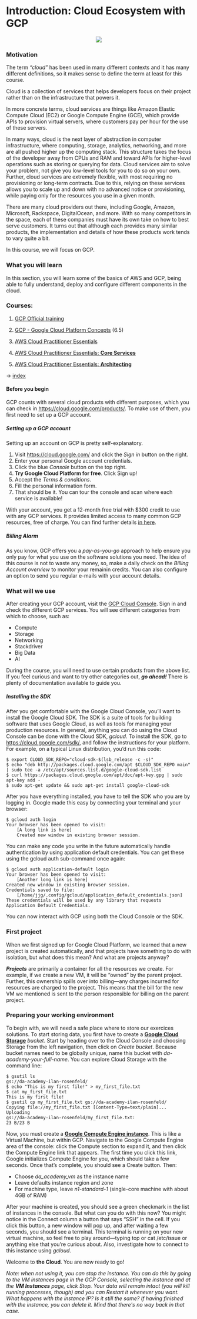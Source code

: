 # Introduction: Cloud Ecosystem with GCP

<p align="center"> 
<img src="../assets/gcp.png"> 
</p>

### Motivation ###

The term *“cloud”* has been used in many different contexts and it has many different definitions, so it makes sense to define the term at least for this course.

Cloud is a collection of services that helps developers focus on their project rather than on the infrastructure that powers it.

In more concrete terms, cloud services are things like Amazon Elastic Compute Cloud (EC2) or Google Compute Engine (GCE), which provide APIs to provision virtual servers, where customers pay per hour for the use of these servers.

In many ways, cloud is the next layer of abstraction in computer infrastructure, where computing, storage, analytics, networking, and more are all pushed higher up the computing stack. This structure takes the focus of the developer away from CPUs and RAM and toward APIs for higher-level operations such as storing or querying for data.
Cloud services aim to solve your problem, not give you low-level tools for you to do so on your own. Further, cloud services are extremely flexible, with most requiring no provisioning or long-term contracts. Due to this, relying on these services allows you to scale up and down with no advanced notice or provisioning, while paying only for the resources you use in a given month.

There are many cloud providers out there, including Google, Amazon, Microsoft, Rackspace, DigitalOcean, and more. With so many competitors in the space, each of these companies must have its own take on how to best serve customers. It turns out that although each provides many similar products, the implementation and details of how these products work tends to vary quite a bit.

In this course, we will focus on GCP.

### What you will learn ###

In this section, you will learn some of the basics of AWS and GCP, being able to fully understand, deploy and configure different components in the cloud.

### Courses: ###

1. [GCP Official training](https://cloud.google.com/training/)

2. [GCP - Google Cloud Platform Concepts](https://www.udemy.com/gcp-google-cloud-platform-concepts/) (6.5)

3. [AWS Cloud Practitioner Essentials](https://aws.amazon.com/training/course-descriptions/cloud-practitioner-essentials/)

4. [AWS Cloud Practitioner Essentials: **Core Services**](https://www.aws.training/learningobject/wbc?id=16332)

5. [AWS Cloud Practitioner Essentials: **Architecting**](https://www.aws.training/learningobject/wbc?id=16332)

→ [index](#index)

#### Before you begin ####

GCP counts with several cloud products with different purposes, which you can check in https://cloud.google.com/products/. To make use of them, you first need to set up a GCP account.

##### Setting up a GCP account #####

Setting up an account on GCP is pretty self-explanatory.

1) Visit https://cloud.google.com/ and click the *Sign in* button on the right.
2) Enter your personal Google account credentials.
3) Click the blue *Console* button on the top right.
4) **Try Google Cloud Platform for free**. Click Sign up!
5) Accept the *Terms & conditions*.
6) Fill the personal information form.
7) That should be it. You can tour the console and scan where each service is available!

With your account, you get a 12-month free trial with $300 credit to use with any GCP services. It provides limited access to many common GCP resources, free of charge. You can find further details [in here](https://cloud.google.com/free/docs/gcp-free-tier).

##### Billing Alarm #####

As you know, GCP offers you a *pay-as-you-go* approach to help ensure you only pay for what you use on the software solutions you need. The idea of this course is not to waste any money, so, make a daily check on the *Billing Account overview* to monitor your remainin credits. You can also configure an option to send you regular e-mails with your account details.

### What will we use ###

After creating your GCP account, visit the [GCP Cloud Console](https://console.cloud.google.com/). Sign in and check the different GCP services. You will see different categories from which to choose, such as:

- Compute
- Storage
- Networking
- Stackdriver
- Big Data
- AI

During the course, you will need to use certain products from the above list. If you feel curious and want to try other categories out, ***go ahead!*** There is plenty of documentation available to guide you.

##### Installing the SDK #####

After you get comfortable with the Google Cloud Console, you’ll want to install the Google Cloud SDK. The SDK is a suite of tools for building software that uses Google Cloud, as well as tools for managing your production resources. In general, anything you can do using the Cloud Console can be done with the Cloud SDK, *gcloud*. To install the SDK, go to https://cloud.google.com/sdk/, and follow the instructions for your platform. For example, on a typical Linux distribution, you’d run this code:
```
$ export CLOUD_SDK_REPO="cloud-sdk-$(lsb_release -c -s)"
$ echo "deb http://packages.cloud.google.com/apt $CLOUD_SDK_REPO main" | sudo tee -a /etc/apt/sources.list.d/google-cloud-sdk.list
$ curl https://packages.cloud.google.com/apt/doc/apt-key.gpg | sudo apt-key add -
$ sudo apt-get update && sudo apt-get install google-cloud-sdk
```

After you have everything installed, you have to tell the SDK who you are by logging in. Google made this easy by connecting your
terminal and your browser:
```
$ gcloud auth login
Your browser has been opened to visit:
    [A long link is here]
    Created new window in existing browser session.
```
You can make any code you write in the future automatically handle authentication by using application default credentials. You can get these using the gcloud auth sub-command once again:
```
$ gcloud auth application-default login
Your browser has been opened to visit:
    [Another long link is here]
Created new window in existing browser session.
Credentials saved to file:
    [/home/jjg/.config/gcloud/application_default_credentials.json]
These credentials will be used by any library that requests
Application Default Credentials.
```

You can now interact with GCP using both the Cloud Console or the SDK.

### First project ###

When we first signed up for Google Cloud Platform, we learned that a new project is created automatically, and that projects have something to do with isolation, but what does this mean? And what are projects anyway? 

***Projects*** are primarily a container for all the resources we create. For example, if we create a new VM, it will be “owned” by the parent project. Further, this ownership spills over into billing—any charges incurred for resources are charged to the project. This means that the bill for the new VM we mentioned is sent to the person responsible for billing on the parent project.

### Preparing your working environment ###

To begin with, we will need a safe place where to store our exercices solutions. To start storing data, you first have to create a **[Google Cloud Storage](https://cloud.google.com/storage/)** *bucket*. Start by heading over to the Cloud Console and choosing Storage from the left navigation, then click on *Create bucket*. Because bucket names need to be globally unique, name this bucket with *da-academy-your-full-name*. You can explore Cloud Storage with the command line:
```
$ gsutil ls
gs://da-academy-ilan-rosenfeld/
$ echo "This is my first file!" > my_first_file.txt
$ cat my_first_file.txt
This is my first file!
$ gsutil cp my_first_file.txt gs://da-academy-ilan-rosenfeld/
Copying file://my_first_file.txt [Content-Type=text/plain]...
Uploading
gs://da-academy-ilan-rosenfeld/my_first_file.txt:
23 B/23 B
```

Now, you must create a **[Google Compute Engine instance](https://cloud.google.com/compute/)**. This is like a Virtual Machine, but within GCP. Navigate to the Google Compute Engine area of the console: click the Compute section to expand it, and then click the Compute Engine link that appears. The first time you click this link, Google initializes Compute Engine for you, which should take a few seconds. Once that’s complete, you should see a Create button. Then:
- Choose *da_academy_vm* as the instance name
- Leave defaults instance region and zone
- For machine type, leave *n1-standard-1* (single-core machine with about 4GB of RAM)

After your machine is created, you should see a green checkmark in the list of instances in the console. But what can you do with this now? You might notice in the Connect column a button that says “SSH” in the cell. If you click this button, a new window will pop up, and after waiting a few seconds, you should see a terminal. This terminal is running on your new virtual machine, so feel free to play around—typing top or cat /etc/issue or anything else that you’re curious about. Also, investigate how to connect to this instance using *gcloud*.

Welcome to **the Cloud**. You are now ready to go!

*Note: when not using it, you can stop the instance. You can do this by going to the VM instances page in the GCP Console, selecting the instance and at the **VM Instances** page, click Stop. Your data will remain intact (you will kill running processes, though) and you can Restart it whenever you want. What happens with the instance IP? Is it still the same? If having finished with the instance, you can delete it. Mind that there's no way back in that case.*